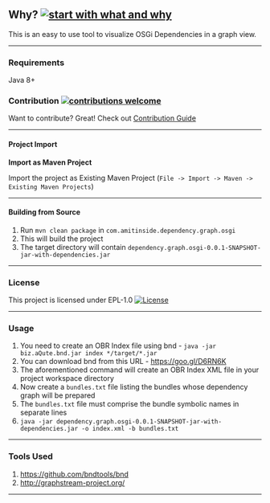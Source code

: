 ## Why? [![start with what and why](https://img.shields.io/badge/start%20with-why%3F-brightgreen.svg?style=flat)]()

This is an easy to use tool to visualize OSGi Dependencies in a graph view. 

---------------------------------------------------------------------------------------------------------------

### Requirements

Java 8+


### Contribution [![contributions welcome](https://img.shields.io/badge/contributions-welcome-brightgreen.svg?style=flat)]()

Want to contribute? Great! Check out [Contribution Guide](https://github.com/amitjoy/dependency-graph-osgi/blob/master/CONTRIBUTING.md)

-------------------------------------------------------------------------------

#### Project Import

**Import as Maven Project**

Import the project as Existing Maven Project (`File -> Import -> Maven -> Existing Maven Projects`)

-------------------------------------------------------------------------------

#### Building from Source

1. Run `mvn clean package` in `com.amitinside.dependency.graph.osgi`
2. This will build the project
3. The target directory will contain `dependency.graph.osgi-0.0.1-SNAPSHOT-jar-with-dependencies.jar`

-------------------------------------------------------------------------------

### License

This project is licensed under EPL-1.0 [![License](http://img.shields.io/badge/license-EPL-blue.svg)](http://www.eclipse.org/legal/epl-v10.html)

---------------------------------------------------------------------------------

### Usage

1. You need to create an OBR Index file using bnd - `java -jar biz.aQute.bnd.jar index */target/*.jar`
2. You can download bnd from this URL - https://goo.gl/D6RN6K
2. The aforementioned command will create an OBR Index XML file in your project workspace directory
3. Now create a `bundles.txt` file listing the bundles whose dependency graph will be prepared
4. The `bundles.txt` file must comprise the bundle symbolic names in separate lines
5. `java -jar dependency.graph.osgi-0.0.1-SNAPSHOT-jar-with-dependencies.jar -o index.xml -b bundles.txt`

--------------------------------------------------------------------------------------------------------

### Tools Used

1. https://github.com/bndtools/bnd
2. http://graphstream-project.org/

--------------------------------------------------------------------------------------------------------
